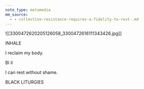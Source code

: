 ```yaml
---
note_type: metamedia
mm_source:
  - - collective-resistance-requires-a-fidelity-to-rest-.md
---
```


![[3300472620205126058_3300472616111343426.jpg]]

INHALE

I reclaim my body.

Bl il

I can rest without shame.

BLACK LITURGIES

